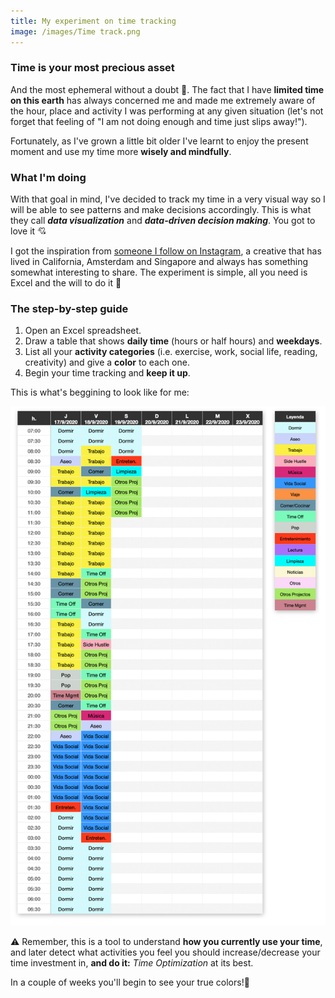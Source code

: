 ```yaml
---
title: My experiment on time tracking
image: /images/Time track.png
---
```


### Time is your most precious asset

And the most ephemeral without a doubt 🦋. The fact that I have **limited time on this earth** has always concerned me and made me extremely aware of the hour, place and activity I was performing at any given situation (let's not forget that feeling of "I am not doing enough and time just slips away!").

Fortunately, as I've grown a little bit older I've learnt to enjoy the present moment and use my time more **wisely and mindfully**. 


### What I'm doing

With that goal in mind, I've decided to track my time in a very visual way so I will be able to see patterns and make decisions accordingly. This is what they call **_data visualization_** and **_data-driven decision making_**. You got to love it 💘 

I got the inspiration from [someone I follow on Instagram](https://www.instagram.com/shifrasamuel/), a creative that has lived in California, Amsterdam and Singapore and always has something somewhat interesting to share. The experiment is simple, all you need is Excel and the will to do it 🚀 


### The step-by-step guide
  
  1. Open an Excel spreadsheet.
  2. Draw a table that shows **daily time** (hours or half hours) and **weekdays**.
  3. List all your **activity categories** (i.e. exercise, work, social life, reading, creativity) and give a **color** to each one.
  4. Begin your time tracking and **keep it up**.
  
  This is what's beggining to look like for me:
  
<img src="images/Time%20track.png" width=650>

⚠️ Remember, this is a tool to understand **how you currently use your time**, and later detect what activities you feel you should increase/decrease your time investment in, **and do it:** _Time Optimization_ at its best.


In a couple of weeks you'll begin to see your true colors!👋

